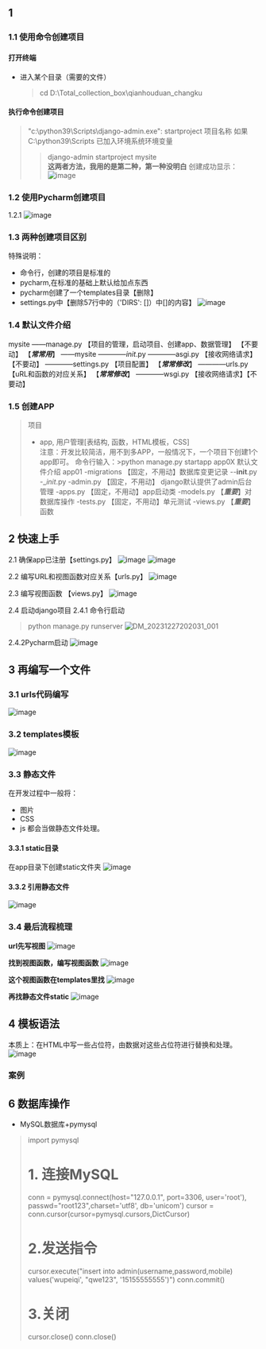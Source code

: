 ## 1 
### 1.1 使用命令创建项目
#### 打开终端
* 进入某个目录（需要的文件）
  >cd D:\Total_collection_box\qianhouduan_changku
#### 执行命令创建项目
>"c:\python39\Scripts\django-admin.exe": startproject 项目名称
>如果 C:\python39\Scripts 已加入环境系统环境变量
>> django-admin startproject mysite  
**这两者方法，我用的是第二种，第一种没明白**
创建成功显示：
![image](https://github.com/Maker-IoT-one/SCT-ZhuChengWei/assets/150048050/797d5fe6-2f95-4db0-a511-9c8bf8f8ea6b)


### 1.2 使用Pycharm创建项目
1.2.1 ![image](https://github.com/Maker-IoT-one/SCT-ZhuChengWei/assets/150048050/a887546f-248a-435f-9584-7977609b4bee)


### 1.3 两种创建项目区别
特殊说明：
* 命令行，创建的项目是标准的
* pycharm,在标准的基础上默认给加点东西
 * pycharm创建了一个templates目录【删除】
 * settings.py中【删除57行中的（'DIRS': []）中[]的内容】 
![image](https://github.com/Maker-IoT-one/SCT-ZhuChengWei/assets/150048050/fd4ffe75-cfae-4f45-b986-b727ef98ae8a)


### 1.4 默认文件介绍
mysite
——manage.py                  【项目的管理，启动项目、创建app、数据管理】 【不要动】  【***常常用***】
——mysite
————_init_.py
————asgi.py                  【接收网络请求】  【不要动】
————settings.py            【项目配置】                         【***常常修改***】
————urls.py                   【uRL和函数的对应关系】     【***常常修改***】
————wsgi.py                  【接收网络请求】【不要动】


### 1.5 创建APP 
>项目
>- app, 用户管理[表结构, 函数，HTML模板，CSS]  
注意：开发比较简洁，用不到多APP，一般情况下，一个项目下创建1个app即可。
命令行输入：>python manage.py startapp app0X
默认文件介绍
app01
-migrations      【固定，不用动】数据库变更记录
--__init__.py
-__init_.py
-admin.py        【固定，不用动】 django默认提供了admin后台管理
-apps.py          【固定，不用动】app启动类
-models.py      【***重要***】对数据库操作
-tests.py          【固定，不用动】单元测试
-views.py         【***重要***】函数


## 2 快速上手
2.1 确保app已注册【settings.py】
![image](https://github.com/Maker-IoT-one/SCT-ZhuChengWei/assets/150048050/c784394c-4209-4ce1-bd53-d2816199d59f)
![image](https://github.com/Maker-IoT-one/SCT-ZhuChengWei/assets/150048050/09439513-f0ed-4097-8adc-dfa946e3f6ca)

2.2 编写URL和视图函数对应关系【urls.py】
![image](https://github.com/Maker-IoT-one/SCT-ZhuChengWei/assets/150048050/40f21c79-d929-459a-a93d-4d17ecf64caf)

2.3 编写视图函数 【views.py】
![image](https://github.com/Maker-IoT-one/SCT-ZhuChengWei/assets/150048050/75a67e45-d538-4e83-aad1-4e55e1a9b86c)

2.4 启动django项目
2.4.1 命令行启动
>python manage.py runserver  ![DM_20231227202031_001](https://github.com/Maker-IoT-one/SCT-ZhuChengWei/assets/150048050/30be48b0-c9cf-47a4-8ad1-3b35a851fbe7)

2.4.2Pycharm启动
![image](https://github.com/Maker-IoT-one/SCT-ZhuChengWei/assets/150048050/d5651120-946c-4f5a-8a94-b6bad3b3fc78)


## 3 再编写一个文件
### 3.1 urls代码编写
![image](https://github.com/Maker-IoT-one/SCT-ZhuChengWei/assets/150048050/5106aeb6-d201-4235-a51d-6f315bb1270e)

### 3.2 templates模板
![image](https://github.com/Maker-IoT-one/SCT-ZhuChengWei/assets/150048050/ddf3d46d-9c43-47ae-b153-bb75c1edde67)

### 3.3 静态文件
在开发过程中一般将：
+ 图片
+ CSS
+ js
都会当做静态文件处理。


#### 3.3.1 static目录
在app目录下创建static文件夹
![image](https://github.com/Maker-IoT-one/SCT-ZhuChengWei/assets/150048050/e78b9e6d-4654-4bb2-9c26-19809bda5e51)

#### 3.3.2 引用静态文件
![image](https://github.com/Maker-IoT-one/SCT-ZhuChengWei/assets/150048050/2dea05c8-6351-4e88-b1fd-69fdeb865871)

### 3.4 最后流程梳理
**url先写视图**
![image](https://github.com/Maker-IoT-one/SCT-ZhuChengWei/assets/150048050/56389257-44da-4db6-bdbd-ac9cddef1853)

**找到视图函数，编写视图函数**
![image](https://github.com/Maker-IoT-one/SCT-ZhuChengWei/assets/150048050/ee30c06d-feda-40df-9a38-c7dd39f84fe5)

**这个视图函数在templates里找**
![image](https://github.com/Maker-IoT-one/SCT-ZhuChengWei/assets/150048050/8673e5cd-332f-4160-86db-73552fb179e7)

**再找静态文件static**
![image](https://github.com/Maker-IoT-one/SCT-ZhuChengWei/assets/150048050/e99ccd0b-b670-4801-a321-fdcff477b84a)


## 4 模板语法
本质上：在HTML中写一些占位符，由数据对这些占位符进行替换和处理。
![image](https://github.com/Maker-IoT-one/SCT-ZhuChengWei/assets/150048050/4c3611c2-0e66-46de-8ade-f2cabe1a3b41)

### 案例

## 6 数据库操作
+ MySQL数据库+pymysql
>import pymysql
># 1. 连接MySQL
>conn = pymysql.connect(host="127.0.0.1", port=3306, user='root'),
>passwd="root123",charset='utf8', db='unicom')
>cursor = conn.cursor(cursor=pymysql.cursors,DictCursor)
># 2.发送指令
>cursor.execute("insert into admin(username,password,mobile)
>values('wupeiqi', "qwe123", '15155555555')")
>conn.commit()
># 3.关闭
>cursor.close()
>conn.close()

